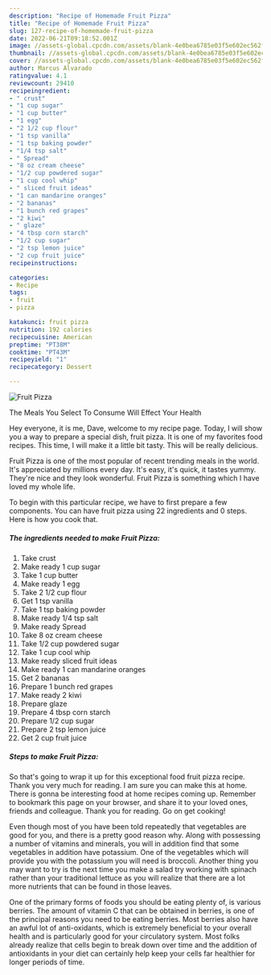 ```yaml
---
description: "Recipe of Homemade Fruit Pizza"
title: "Recipe of Homemade Fruit Pizza"
slug: 127-recipe-of-homemade-fruit-pizza
date: 2022-06-21T09:18:52.001Z
image: //assets-global.cpcdn.com/assets/blank-4e0bea6785e03f5e602ec562f230caae08da540cada707380b4fe1bbebba43da.png
thumbnail: //assets-global.cpcdn.com/assets/blank-4e0bea6785e03f5e602ec562f230caae08da540cada707380b4fe1bbebba43da.png
cover: //assets-global.cpcdn.com/assets/blank-4e0bea6785e03f5e602ec562f230caae08da540cada707380b4fe1bbebba43da.png
author: Marcus Alvarado
ratingvalue: 4.1
reviewcount: 29410
recipeingredient:
- " crust"
- "1 cup sugar"
- "1 cup butter"
- "1 egg"
- "2 1/2 cup flour"
- "1 tsp vanilla"
- "1 tsp baking powder"
- "1/4 tsp salt"
- " Spread"
- "8 oz cream cheese"
- "1/2 cup powdered sugar"
- "1 cup cool whip"
- " sliced fruit ideas"
- "1 can mandarine oranges"
- "2 bananas"
- "1 bunch red grapes"
- "2 kiwi"
- " glaze"
- "4 tbsp corn starch"
- "1/2 cup sugar"
- "2 tsp lemon juice"
- "2 cup fruit juice"
recipeinstructions:

categories:
- Recipe
tags:
- fruit
- pizza

katakunci: fruit pizza 
nutrition: 192 calories
recipecuisine: American
preptime: "PT38M"
cooktime: "PT43M"
recipeyield: "1"
recipecategory: Dessert

---
```



![Fruit Pizza](//assets-global.cpcdn.com/assets/blank-4e0bea6785e03f5e602ec562f230caae08da540cada707380b4fe1bbebba43da.png)

The Meals You Select To Consume Will Effect Your Health

Hey everyone, it is me, Dave, welcome to my recipe page. Today, I will show you a way to prepare a special dish, fruit pizza. It is one of my favorites food recipes. This time, I will make it a little bit tasty. This will be really delicious.

Fruit Pizza is one of the most popular of recent trending meals in the world. It's appreciated by millions every day. It's easy, it's quick, it tastes yummy. They're nice and they look wonderful. Fruit Pizza is something which I have loved my whole life.




To begin with this particular recipe, we have to first prepare a few components. You can have fruit pizza using 22 ingredients and 0 steps. Here is how you cook that.

<!--inarticleads1-->

##### The ingredients needed to make Fruit Pizza:

1. Take  crust
1. Make ready 1 cup sugar
1. Take 1 cup butter
1. Make ready 1 egg
1. Take 2 1/2 cup flour
1. Get 1 tsp vanilla
1. Take 1 tsp baking powder
1. Make ready 1/4 tsp salt
1. Make ready  Spread
1. Take 8 oz cream cheese
1. Take 1/2 cup powdered sugar
1. Take 1 cup cool whip
1. Make ready  sliced fruit ideas
1. Make ready 1 can mandarine oranges
1. Get 2 bananas
1. Prepare 1 bunch red grapes
1. Make ready 2 kiwi
1. Prepare  glaze
1. Prepare 4 tbsp corn starch
1. Prepare 1/2 cup sugar
1. Prepare 2 tsp lemon juice
1. Get 2 cup fruit juice




<!--inarticleads2-->

##### Steps to make Fruit Pizza:





So that's going to wrap it up for this exceptional food fruit pizza recipe. Thank you very much for reading. I am sure you can make this at home. There is gonna be interesting food at home recipes coming up. Remember to bookmark this page on your browser, and share it to your loved ones, friends and colleague. Thank you for reading. Go on get cooking!

Even though most of you have been told repeatedly that vegetables are good for you, and there is a pretty good reason why. Along with possessing a number of vitamins and minerals, you will in addition find that some vegetables in addition have potassium. One of the vegetables which will provide you with the potassium you will need is broccoli. Another thing you may want to try is the next time you make a salad try working with spinach rather than your traditional lettuce as you will realize that there are a lot more nutrients that can be found in those leaves.

One of the primary forms of foods you should be eating plenty of, is various berries. The amount of vitamin C that can be obtained in berries, is one of the principal reasons you need to be eating berries. Most berries also have an awful lot of anti-oxidants, which is extremely beneficial to your overall health and is particularly good for your circulatory system. Most folks already realize that cells begin to break down over time and the addition of antioxidants in your diet can certainly help keep your cells far healthier for longer periods of time.
